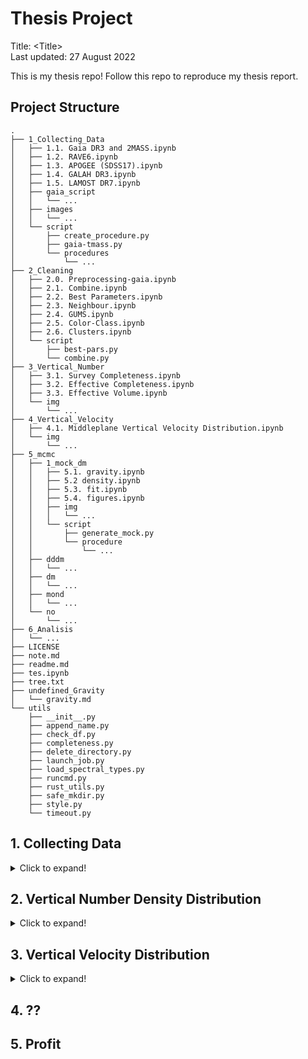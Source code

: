 # Thesis Project
Title: \<Title> \
Last updated: 27 August 2022 

This is my thesis repo! Follow this repo to reproduce my thesis report.

## Project Structure
```
.
├── 1_Collecting_Data
│   ├── 1.1. Gaia DR3 and 2MASS.ipynb
│   ├── 1.2. RAVE6.ipynb
│   ├── 1.3. APOGEE (SDSS17).ipynb
│   ├── 1.4. GALAH DR3.ipynb
│   ├── 1.5. LAMOST DR7.ipynb
│   ├── gaia_script
│   │   └── ...
│   ├── images
│   │   └── ...
│   └── script
│       ├── create_procedure.py
│       ├── gaia-tmass.py
│       └── procedures
│           └── ...
├── 2_Cleaning
│   ├── 2.0. Preprocessing-gaia.ipynb
│   ├── 2.1. Combine.ipynb
│   ├── 2.2. Best Parameters.ipynb
│   ├── 2.3. Neighbour.ipynb
│   ├── 2.4. GUMS.ipynb
│   ├── 2.5. Color-Class.ipynb
│   ├── 2.6. Clusters.ipynb
│   └── script
│       ├── best-pars.py
│       └── combine.py
├── 3_Vertical_Number
│   ├── 3.1. Survey Completeness.ipynb
│   ├── 3.2. Effective Completeness.ipynb
│   ├── 3.3. Effective Volume.ipynb
│   └── img
│       └── ...
├── 4_Vertical_Velocity
│   ├── 4.1. Middleplane Vertical Velocity Distribution.ipynb
│   └── img
│       └── ...
├── 5_mcmc
│   ├── 1_mock_dm
│   │   ├── 5.1. gravity.ipynb
│   │   ├── 5.2 density.ipynb
│   │   ├── 5.3. fit.ipynb
│   │   ├── 5.4. figures.ipynb
│   │   ├── img
│   │   │   └── ...
│   │   └── script
│   │       ├── generate_mock.py
│   │       └── procedure
│   │           └── ...
│   ├── dddm
│   │   └── ...
│   ├── dm
│   │   └── ...
│   ├── mond
│   │   └── ...
│   └── no
│       └── ...
├── 6_Analisis
│   └── ...
├── LICENSE
├── note.md
├── readme.md
├── tes.ipynb
├── tree.txt
├── undefined_Gravity
│   └── gravity.md
└── utils
    ├── __init__.py
    ├── append_name.py
    ├── check_df.py
    ├── completeness.py
    ├── delete_directory.py
    ├── launch_job.py
    ├── load_spectral_types.py
    ├── runcmd.py
    ├── rust_utils.py
    ├── safe_mkdir.py
    ├── style.py
    └── timeout.py
```

## 1. Collecting Data
<details>
<summary>Click to expand!</summary>

* [1.1. Gaia DR3 and 2MASS](<1. Collecting Data/1.1. Gaia DR3 and 2MASS.ipynb>)
* [1.2. RAVE6](<1. Collecting Data/1.2. RAVE6.ipynb>)
* [1.3. APOGEE (SDSS17)](<1. Collecting Data/1.3. APOGEE (SDSS17).ipynb>)
* [1.4. GALAH DR3](<1. Collecting Data/1.4. GALAH DR3.ipynb>)
* [1.5. LAMOST DR7](<1. Collecting Data/1.5. LAMOST DR7.ipynb>)
* [1.6. simple 2MASS](<1. Collecting Data/1.6. simple 2MASS.ipynb>)
</details>

## 2. Vertical Number Density Distribution
<details>
<summary>Click to expand!</summary>

* [2.1. Spectral Class](<2. Vertical Number Density/2.1. Spectral Class.ipynb>)
* [2.2. Cutting](<2. Vertical Number Density/2.2. Cutting.ipynb>)
* [2.3. Survey Completeness](<2. Vertical Number Density/2.3. Survey Completeness.ipynb>)
* [2.4. Effective Completeness](<2. Vertical Number Density/2.4. Effective Completeness.ipynb>)
* [2.5. Effective Volume](<2. Vertical Number Density/2.5. Effective Volume.ipynb>)
* [2.6. Vertical Number Density](<2. Vertical Number Density/2.6. Vertical Number Density.ipynb>)
</details>

## 3. Vertical Velocity Distribution
<details>
<summary>Click to expand!</summary>

* [3.1. Combine](<3. Vertical Velocity Distribution/3.1. Combine.ipynb>)
* [3.2. Filter rvs](<3. Vertical Velocity Distribution/3.2. Filter rvs.ipynb>)
* [3.3. Best parameters](<3. Vertical Velocity Distribution/3.3. Best parameters.ipynb>)
* [3.4. Cutting](<3. Vertical Velocity Distribution/3.4. Cutting.ipynb>)
* [3.5. Vertical Velocity Distribution](<3. Vertical Velocity Distribution/3.5. Vertical Velocity Distribution.ipynb>)

</details>

## 4. ??

## 5. Profit